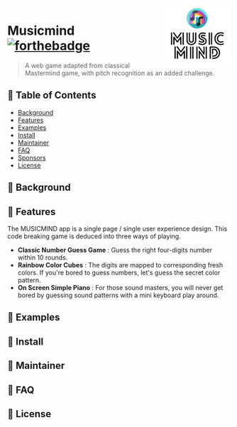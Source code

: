 <img src="src/main/resources/static/images/logo.png" align= "right" width="160px" height="130px"/>

# Musicmind [![forthebadge](https://forthebadge.com/images/badges/built-with-love.svg)](https://forthebadge.com)
> A web game adapted from classical Mastermind game, with pitch recognition as an added challenge.
## 🚩 Table of Contents

- [Background](#Background)
- [Features](#features)
- [Examples](#Examples)
- [Install](#Install)
- [Maintainer](#Maintainer)
- [FAQ](#FAQ)
- [Sponsors](#sponsors-)
- [License](#License)

## 📕 Background

## 🎨 Features
The MUSICMIND app is a single page / single user experience design. This code breaking game is 
deduced into three ways of playing.
* **Classic Number Guess Game** : Guess the right four-digits number within 10 rounds.
* **Rainbow Color Cubes** : The digits are mapped to corresponding fresh colors. If you're bored 
  to guess numbers, let's guess the secret color pattern.
* **On Screen Simple Piano** : For those sound masters, you will never get bored by guessing 
  sound patterns with a mini keyboard play around.

## 🐾 Examples

## 🔧 Install

## 🤸 Maintainer

## 💬 FAQ

## 📜 License